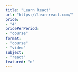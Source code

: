 ```yaml
---
title: "Learn React"
url: "https://learnreact.com/"
price: 
- "4"
pricePerPeriod: 
- "course"
format: 
- "course"
- "video"
subject: 
- "react"
featured: "n"
---
```


